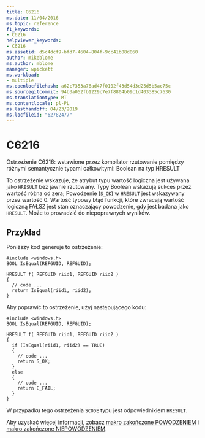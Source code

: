 ```yaml
---
title: C6216
ms.date: 11/04/2016
ms.topic: reference
f1_keywords:
- C6216
helpviewer_keywords:
- C6216
ms.assetid: d5c4dcf9-bfd7-4604-804f-9cc41b08d060
author: mikeblome
ms.author: mblome
manager: wpickett
ms.workload:
- multiple
ms.openlocfilehash: a62c7353a76ad47f0102f43d54d3d25d5b5ac75c
ms.sourcegitcommit: 94b3a052fb1229c7e7f8804b09c1d403385c7630
ms.translationtype: MT
ms.contentlocale: pl-PL
ms.lasthandoff: 04/23/2019
ms.locfileid: "62782477"
---
```

# <a name="c6216"></a>C6216
Ostrzeżenie C6216: wstawione przez kompilator rzutowanie pomiędzy różnymi semantycznie typami całkowitymi: Boolean na typ HRESULT

 To ostrzeżenie wskazuje, że atrybut typu wartość logiczna jest używana jako `HRESULT` bez jawnie rzutowany. Typy Boolean wskazują sukces przez wartość różna od zera; Powodzenie (`S_OK`) w `HRESULT` jest wskazywany przez wartość 0. Wartość typowy błąd funkcji, które zwracają wartość logiczną FAŁSZ jest stan oznaczający powodzenie, gdy jest badana jako `HRESULT`. Może to prowadzić do niepoprawnych wyników.

## <a name="example"></a>Przykład
 Poniższy kod generuje to ostrzeżenie:

```
#include <windows.h>
BOOL IsEqual(REFGUID, REFGUID);

HRESULT f( REFGUID riid1, REFGUID riid2 )
{
  // code ...
  return IsEqual(riid1, riid2);
}
```

 Aby poprawić to ostrzeżenie, użyj następującego kodu:

```
#include <windows.h>
BOOL IsEqual(REFGUID, REFGUID);

HRESULT f( REFGUID riid1, REFGUID riid2 )
{
  if (IsEqual(riid1, riid2) == TRUE)
  {
    // code ...
    return S_OK;
  }
  else
  {
    // code ...
    return E_FAIL;
  }
}
```

 W przypadku tego ostrzeżenia `SCODE` typu jest odpowiednikiem `HRESULT`.

 Aby uzyskać więcej informacji, zobacz [makro zakończone POWODZENIEM](http://go.microsoft.com/fwlink/?LinkId=92738) i [makro zakończone NIEPOWODZENIEM](http://go.microsoft.com/fwlink/?LinkId=180875).